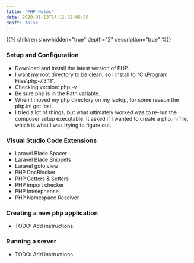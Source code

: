 ```yaml
---
title: "PHP Notes"
date: 2020-01-13T14:11:32-06:00
draft: false
---
```


{{% children showhidden="true" depth="2" description="true" %}}

### Setup and Configuration

* Download and install the latest version of PHP.
* I want my root directory to be clean, so I install to "C:\Program Files\php-7.3.11".
* Checking version: php -v
* Be sure php is in the Path variable.
* When I moved my php directory on my laptop, for some reason the php.ini got lost.
* I tried a lot of things, but what ultimately worked was to re-run the composer setup executable. It asked if I wanted to create a php.ini file, which is what I was trying to figure out.

### Visual Studio Code Extensions

* Laravel Blade Spacer
* Laravel Blade Snippets
* Laravel goto view
* PHP DocBlocker
* PHP Getters & Setters
* PHP import checker
* PHP Intelephense
* PHP Namespace Resolver

### Creating a new php application

* TODO: Add instructions.

### Running a server

* TODO: Add instructions.

